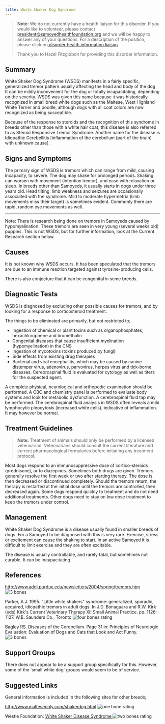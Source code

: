 ```yaml
---
title: White Shaker Dog Syndrome
---
```

> **Note:** We do not currently have a health liaison for this disorder. If you would like to volunteer, please contact[ president@samoyedhealthfoundation.org](mailto:president@samoyedhealthfoundation.org?subject=Questions%20about%20becoming%20a%20Health%20Information%20Liaison%20or%20Reviewer) and we will be happy to answer any of your questions.
> For a description of the position, please click on[ disorder health information liaison](/become-a-health-information-liaison).
>
> Thank you to Hazel Fitzgibbon for providing this disorder information.

## Summary

White Shaker Dog Syndrome (WSDS) manifests in a fairly specific,
generalized tremor pattern usually affecting the head and body of the
dog.  It can be mildly inconvenient for the dog or totally
incapacitating, depending on the severity.  WSDS was given this name
because it was historically recognized in small breed white dogs such as
the Maltese, West Highland White Terrier and poodle, although dogs with
all coat colors are now recognized as being susceptible.

Because of the response to steroids and the recognition of this syndrome
in breeds other than those with a white hair coat, this disease is also
referred to as Steroid Responsive Tremor Syndrome.  Another name for the
disease is Idiopathic Cerebellitis \[inflammation of the cerebellum
(part of the brain) with unknown cause].

## Signs and Symptoms

The primary sign of WSDS is tremors which can range from mild, causing
incapacity, to severe. The dog may shake for prolonged periods.  Shaking
can worsen with movement (intention tremor), and ease with relaxation or
sleep.  In breeds other than Samoyeds, it usually starts in dogs under
three years old.  Head tilting, limb weakness and seizures are
occasionally associated with the syndrome.  Mild to moderate hypermetria
(limb movements miss their target) is sometimes evident.  Commonly there
are rapid, random eye movements as well.

- - -

Note:  There is research being done on tremors in Samoyeds caused by
hypomyelination.  These tremors are seen in very young (several weeks
old) puppies. This is not WSDS, but for further information, look at the
Current Research section below.

## Causes

It is not known why WSDS occurs.  It has been speculated that the
tremors are due to an immune reaction targeted against
tyrosine-producing cells.

There is also conjecture that it can be congenital in some breeds.

## Diagnostic Tests

WSDS is diagnosed by excluding other possible causes for tremors, and by
looking for a response to corticosteroid treatment.

The things to be eliminated are primarily, but not restricted to;

* Ingestion of chemical or plant toxins such as organophosphates,
  hexachlorophene and bromethalin
* Congenital diseases that cause insufficient
  myelination (hypomyelination) in the CNS
* Ingestion of mycotoxins (toxins produced by fungi)
* Side effects from existing drug therapies
* Bacterial and viral encephalitis, which may be caused by canine
  distemper virus, adenovirus, parvovirus, herpes virus and tick-borne
  diseases.  Cerebrospinal fluid is evaluated for cytology as well as
  titers for the suspected agent.

A complete physical, neurological and orthopedic examination should be
performed.  A CBC and chemistry panel is performed to evaluate body
systems and look for metabolic dysfunction.  A cerebrospinal fluid tap
may be performed.  The cerebrospinal fluid analysis in WSDS often
reveals a mild lymphocytic pleocytosis (increased white cells),
indicative of inflammation. It may however be normal.

## Treatment Guidelines

> **Note:** Treatment of animals should only be performed by a licensed
> veterinarian. Veterinarians should consult the current literature and
> current pharmacological formularies before initiating any treatment
> protocol.

Most dogs respond to an immunosuppressive dose of cortico-steroids
(prednisone), or to diazepines.  Sometimes both drugs are given.
Tremors generally resolve the first week or two after starting therapy.
The dose is then decreased or discontinued completely.  Should the
tremors return, the therapy is restarted at the initial dose until the
tremors are controlled, then decreased again. Some dogs respond quickly
to treatment and do not need additional treatments.  Other dogs need to
stay on low dose treatment to keep the tremors under control.

## Management

White Shaker Dog Syndrome is a disease usually found in smaller breeds
of dogs. For a Samoyed to be diagnosed with this is very rare.
 Exercise, stress or excitement can cause the shaking to start. In an
active Samoyed it is difficult to limit exercise and they are often
excitable.

The disease is usually controllable, and rarely fatal, but sometimes not
curable.  It can be incapacitating.

## References

<http://www.addl.purdue.edu/newsletters/2004/spring/tremors.htm>
![3 bones](/img/3-bones.gif)

Parker, A.J. 1995. "Little white shakers" syndrome: generalized,
sporadic, acquired, idiopathic tremors in adult dogs. In J.D. Bonaguara
and R.W. Kirk (eds) Kirk's Current Veterinary Therapy XII Small Animal
Practice. pp. 1126-1127. W.B. Saunders Co., Toronto
![four bones
rating](/img/4-bones.gif)

Bagley RS.  Diseases of the Cerebellum.  Page 31 in: Principles of
Neurologic Evaluation:  Evaluation of Dogs and Cats that Look and Act
Funny. ![3 bones](/img/3-bones.gif)


## Support Groups

There does not appear to be a support group specifically for this.
However, some of the 'small white dog' groups would seem to be of
service.

## Suggested Links

General information is included in the following sites for other breeds;

<http://www.malteseonly.com/shakerdog.html>
![one bone
rating](/img/1-bone.gif)

Westie Foundation:  [White Shaker Disease
Syndrome ](https://www.westiefoundation.org/assets/white-shaker-ebook.pdf)
![two bones
rating](/img/2-bones.gif)
